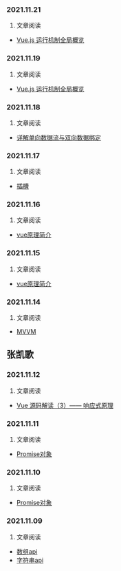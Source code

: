 ### 2021.11.21
1. 文章阅读
 - [Vue.js 运行机制全局概览](https://www.kancloud.cn/sllyli/vuejs/1244017)
### 2021.11.19
1. 文章阅读
 - [Vue.js 运行机制全局概览](https://www.kancloud.cn/sllyli/vuejs/1244017)
### 2021.11.18
1. 文章阅读
 - [详解单向数据流与双向数据绑定](https://blog.csdn.net/weixin_42755677/article/details/91047876)
### 2021.11.17
1. 文章阅读
 - [插槽](https://www.yuque.com/heinan/luckbody/kwik5t)
### 2021.11.16
1. 文章阅读
 - [vue原理简介](https://www.cnblogs.com/tylerdonet/p/9893065.html)
### 2021.11.15
1. 文章阅读
 - [vue原理简介](https://www.cnblogs.com/tylerdonet/p/9893065.html)
### 2021.11.14
1. 文章阅读
 - [MVVM](https://blog.csdn.net/dwfrost/article/details/85777900)
## 张凯歌
### 2021.11.12
1. 文章阅读
 - [Vue 源码解读（3）—— 响应式原理](https://juejin.cn/post/6950826293923414047)
### 2021.11.11
1. 文章阅读
 -  [Promise对象](http://javascript.ruanyifeng.com/advanced/promise.html#)
  
### 2021.11.10
1. 文章阅读
 -  [Promise对象](http://javascript.ruanyifeng.com/advanced/promise.html#)
  
### 2021.11.09
1. 文章阅读
 -  [数组api](https://www.yuque.com/heinan/luckbody/kc1adw)  
 -  [字符串api](https://www.yuque.com/heinan/luckbody/uzx999)  
